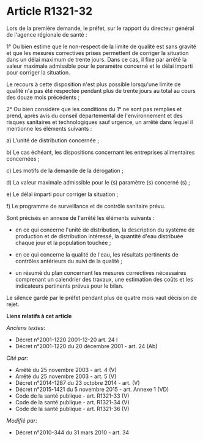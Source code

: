 # Article R1321-32

Lors de la première demande, le préfet, sur le rapport du directeur général de l'agence régionale de santé : 

1° Ou bien estime que le non-respect de la limite de qualité est sans gravité et que les mesures correctives prises
permettent de corriger la situation dans un délai maximum de trente jours. Dans ce cas, il fixe par arrêté la valeur maximale
admissible pour le paramètre concerné et le délai imparti pour corriger la situation. 

Le recours à cette disposition n'est plus possible lorsqu'une limite de qualité n'a pas été respectée pendant plus de trente
jours au total au cours des douze mois précédents ; 

2° Ou bien considère que les conditions du 1° ne sont pas remplies et prend, après avis du conseil départemental de
l'environnement et des risques sanitaires et technologiques sauf urgence, un arrêté dans lequel il mentionne les éléments
suivants : 

a) L'unité de distribution concernée ; 

b) Le cas échéant, les dispositions concernant les entreprises alimentaires concernées ; 

c) Les motifs de la demande de la dérogation ; 

d) La valeur maximale admissible pour le (s) paramètre (s) concerné (s) ; 

e) Le délai imparti pour corriger la situation ; 

f) Le programme de surveillance et de contrôle sanitaire prévu. 

Sont précisés en annexe de l'arrêté les éléments suivants :

- en ce qui concerne l'unité de distribution, la description du système de production et de distribution intéressé, la
quantité d'eau distribuée chaque jour et la population touchée ;

- en ce qui concerne la qualité de l'eau, les résultats pertinents de contrôles antérieurs du suivi de la qualité ;

- un résumé du plan concernant les mesures correctives nécessaires comprenant un calendrier des travaux, une estimation des
coûts et les indicateurs pertinents prévus pour le bilan. 

Le silence gardé par le préfet pendant plus de quatre mois vaut décision de rejet.

**Liens relatifs à cet article**

_Anciens textes_:

  - Décret n°2001-1220 2001-12-20 art. 24 I
  - Décret n°2001-1220 du 20 décembre 2001 - art. 24 (Ab)

_Cité par_:

  - Arrêté du 25 novembre 2003 - art. 4 (V)
  - Arrêté du 25 novembre 2003 - art. 5 (V)
  - Décret n°2014-1287 du 23 octobre 2014 - art. (V)
  - Décret n°2015-1421 du 5 novembre 2015 - art. Annexe 1 (VD)
  - Code de la santé publique - art. R1321-33 (V)
  - Code de la santé publique - art. R1321-34 (V)
  - Code de la santé publique - art. R1321-36 (V)

_Modifié par_:

  - Décret n°2010-344 du 31 mars 2010 - art. 34
